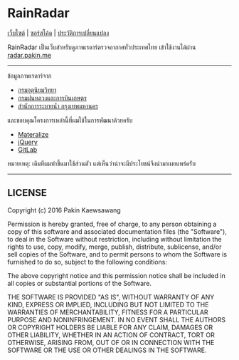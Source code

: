 # RainRadar

[เว็บไซต์](http://radar.pakin.me) | [ซอร์สโค้ด](https://github.com/pknme/rainradar) | [ประวัติการเปลี่ยนแปลง](https://github.com/pknme/rainradar/releases)

RainRadar เป็นเว็บสำหรับดูภาพเรดาร์ตรวจอากาศทั่วประเทศไทย เข้าใช้งานได้ผ่าน [radar.pakin.me](http://radar.pakin.me)

---

ข้อมูลภาพเรดาร์จาก
* [กรมอุตุนิยมวิทยา](http://weather.tmd.go.th/)
* [กรมฝนหลวงและการบินเกษตร](http://122.154.75.14/RRMThaiGov/RadarApp/RadarMainRoyalRain.php)
* [สำนักการระบายน้ำ กรุงเทพมหานคร](http://weather.bangkok.go.th/radar/)

และขอบคุณโครงการเหล่านี้ที่ผมใช้ในการพัฒนาด้วยครับ
* [Materalize](http://materializecss.com/)
* [jQuery](https://jquery.com)
* [GitLab](https://gitlab.com)

หมายเหตุ: เดิมทีผมทำขึ้นมาใช้ส่วนตัว แต่เห็นว่าน่าจะมีประโยชน์จึงนำมาเผยแพร่ครับ

---

## LICENSE
Copyright (c) 2016 Pakin Kaewsawang

Permission is hereby granted, free of charge, to any person obtaining a copy
of this software and associated documentation files (the "Software"), to deal
in the Software without restriction, including without limitation the rights
to use, copy, modify, merge, publish, distribute, sublicense, and/or sell
copies of the Software, and to permit persons to whom the Software is
furnished to do so, subject to the following conditions:

The above copyright notice and this permission notice shall be included in all
copies or substantial portions of the Software.

THE SOFTWARE IS PROVIDED "AS IS", WITHOUT WARRANTY OF ANY KIND, EXPRESS OR
IMPLIED, INCLUDING BUT NOT LIMITED TO THE WARRANTIES OF MERCHANTABILITY,
FITNESS FOR A PARTICULAR PURPOSE AND NONINFRINGEMENT. IN NO EVENT SHALL THE
AUTHORS OR COPYRIGHT HOLDERS BE LIABLE FOR ANY CLAIM, DAMAGES OR OTHER
LIABILITY, WHETHER IN AN ACTION OF CONTRACT, TORT OR OTHERWISE, ARISING FROM,
OUT OF OR IN CONNECTION WITH THE SOFTWARE OR THE USE OR OTHER DEALINGS IN THE
SOFTWARE.
